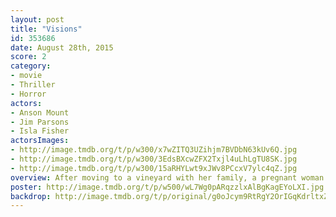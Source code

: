 ```yaml
---
layout: post
title: "Visions"
id: 353686
date: August 28th, 2015
score: 2
category:
- movie
- Thriller
- Horror
actors:
- Anson Mount
- Jim Parsons
- Isla Fisher
actorsImages:
- http://image.tmdb.org/t/p/w300/x7wZITQ3UZihjm7BVDbN63kUv6Q.jpg
- http://image.tmdb.org/t/p/w300/3EdsBXcwZFX2Txjl4uLhLgTU8SK.jpg
- http://image.tmdb.org/t/p/w300/15aRHYLwt9xJWv8PCcxV7ylc4qZ.jpg
overview: After moving to a vineyard with her family, a pregnant woman experiences horrifying visions.
poster: http://image.tmdb.org/t/p/w500/wL7Wg0pARqzzlxAlBgKagEYoLXI.jpg
backdrop: http://image.tmdb.org/t/p/original/g0oJcym9RtRgY2OrIGqKdrltxZC.jpg
---
```

